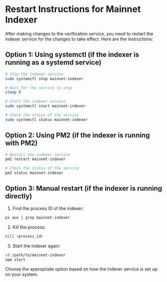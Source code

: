 # Restart Instructions for Mainnet Indexer

After making changes to the verification service, you need to restart the indexer service for the changes to take effect. Here are the instructions:

## Option 1: Using systemctl (if the indexer is running as a systemd service)

```bash
# Stop the indexer service
sudo systemctl stop mainnet-indexer

# Wait for the service to stop
sleep 5

# Start the indexer service
sudo systemctl start mainnet-indexer

# Check the status of the service
sudo systemctl status mainnet-indexer
```

## Option 2: Using PM2 (if the indexer is running with PM2)

```bash
# Restart the indexer service
pm2 restart mainnet-indexer

# Check the status of the service
pm2 status mainnet-indexer
```

## Option 3: Manual restart (if the indexer is running directly)

1. Find the process ID of the indexer:
```bash
ps aux | grep mainnet-indexer
```

2. Kill the process:
```bash
kill <process_id>
```

3. Start the indexer again:
```bash
cd /path/to/mainnet-indexer
npm start
```

Choose the appropriate option based on how the indexer service is set up on your system.
